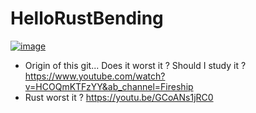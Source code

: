 # HelloRustBending

[![image](https://github.com/EloiStree/HelloRustBending/assets/20149493/ee7bbbfb-755c-4bb0-9d79-ceab4397912c)](https://www.youtube.com/watch?v=HCOQmKTFzYY&ab_channel=Fireship)
- Origin of this git... Does it worst it ? Should I study it ? https://www.youtube.com/watch?v=HCOQmKTFzYY&ab_channel=Fireship
- Rust worst it ? https://youtu.be/GCoANs1jRC0
